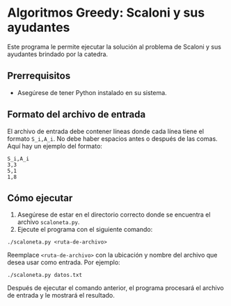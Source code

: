 # Algoritmos Greedy: Scaloni y sus ayudantes

Este programa le permite ejecutar la solución al problema de Scaloni y sus ayudantes brindado por la catedra.

## Prerrequisitos

- Asegúrese de tener Python instalado en su sistema.

## Formato del archivo de entrada

El archivo de entrada debe contener líneas donde cada línea tiene el formato `S_i,A_i`. No debe haber espacios antes o después de las comas. Aquí hay un ejemplo del formato:

```
S_i,A_i
3,3
5,1
1,8
```

## Cómo ejecutar

1. Asegúrese de estar en el directorio correcto donde se encuentra el archivo `scaloneta.py`.
2. Ejecute el programa con el siguiente comando:

```
./scaloneta.py <ruta-de-archivo>
```

Reemplace `<ruta-de-archivo>` con la ubicación y nombre del archivo que desea usar como entrada. Por ejemplo:

```
./scaloneta.py datos.txt
```

Después de ejecutar el comando anterior, el programa procesará el archivo de entrada y le mostrará el resultado.

